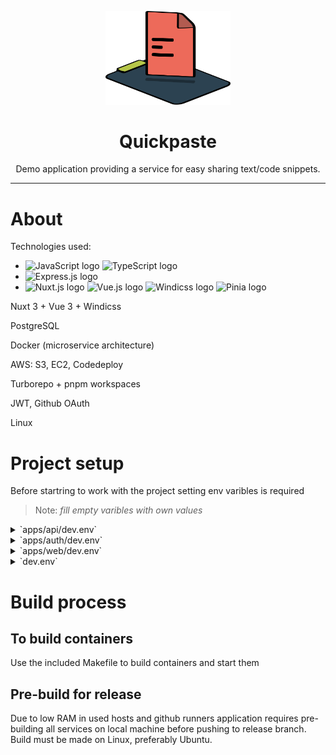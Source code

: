 <p align="center" >
    <img src="./apps/web/src/assets/quickpase-icon.svg" width="200px">
    <h1 align="center">Quickpaste</h1>
</p>

<p align="center">
Demo application providing a service for easy sharing text/code snippets.
</p>

---
# About

Technologies used:

- <img src="https://img.shields.io/badge/JavaScript-282C34?logo=javascript&logoColor=F7DF1E" alt="JavaScript logo" title="JavaScript" height="25" /> <img src="https://img.shields.io/badge/TypeScript-282C34?logo=typescript&logoColor=3178C6" alt="TypeScript logo" title="TypeScript" height="25" />
- <img src="https://img.shields.io/badge/Express-282C34?logo=express&logoColor=FFFFFF" alt="Express.js logo" title="Express.js" height="25" />
- <img src="https://img.shields.io/badge/Nuxt 3-282C34?logo=nuxtdotjs&logoColor=00DC82" alt="Nuxt.js logo" title="Nuxt.js" height="25" /> <img src="https://img.shields.io/badge/Vue 3-282C34?logo=vuedotjs&logoColor=00DC82" alt="Vue.js logo" title="Vue.js" height="25" /> <img src="https://img.shields.io/badge/Windicss-282C34" alt="Windicss logo" title="Windicss" height="25" /> <img src="https://img.shields.io/badge/Pinia-282C34" alt="Pinia logo" title="Pinia" height="25" />

Nuxt 3 + Vue 3 + Windicss

PostgreSQL

Docker (microservice architecture)

AWS: S3, EC2, Codedeploy

Turborepo + pnpm workspaces

JWT, Github OAuth

Linux

  


# Project setup

Before startring to work with the project setting env varibles is required

>  Note: *fill empty varibles with own values*

  
<details>
  <summary>`apps/api/dev.env`</summary>

  ```
  AWS_ACCESS_KEY_ID=
  AWS_SECRET_ACCESS_KEY="secretDEVkey"
  AWS_BUCKET_NAME="quickpaste"
  AWS_REGION="eu-north-1"
  AWS_ENDPOINT="http://storage:4566"

  PG_HOST="db"
  PG_PORT="5432"
  PG_DB_NAME="quickpaste"

  ```
</details>
<details>
  <summary>`apps/auth/dev.env`</summary>
  
  ```
  JWT_SECRET_KEY=
  PG_HOST="db"
  PG_PORT="5432"
  PG_DB_NAME="quickpaste"
  ```
</details>
<details>
  <summary>`apps/web/dev.env`</summary>

  ```
  NUXT_HOST=0
  NUXT_PORT=3000

  # no '/' at the ends of links
  INTERNAL_GATEWAY_ADDRESS="http://localhost:8080"
  INTERNAL_API_ADDRESS="http://localhost:4000"
  AUTH_SERVICE_ADDRESS="http://localhost:4001"
  WEB_ADDRESS="http://localhost:8080"

  GITHUB_CLIENT_ID=
  GITHUB_CLIENT_SECRET=

  # https://docs.hcaptcha.com/#integration-testing-test-keys
  HCAPTCHA_SITEKEY="10000000-ffff-ffff-ffff-000000000001"
  ```
</details>
<details>
  <summary>`dev.env`</summary>

  ```
  # local folders
  LOCAL_DEV_STORAGE="./.dev_storage/localstack_data"
  LOCAL_DEV_DB="./.dev_storage/postgress_data"

  # exposed ports on to local machine, if changed also change ports in web configuration
  API_PORT=4000
  AUTH_PORT=4001
  GATEWAY_PORT=8080
  WEB_PORT=8081

  # db config
  POSTGRES_USER=
  POSTGRES_PASSWORD=
  ```
</details>

# Build process

  

## To build containers

Use the included Makefile to build containers and start them

  

## Pre-build for release

Due to low RAM in used hosts and github runners application requires pre-building all services on local machine before pushing to release branch. Build must be made on Linux, preferably Ubuntu.
